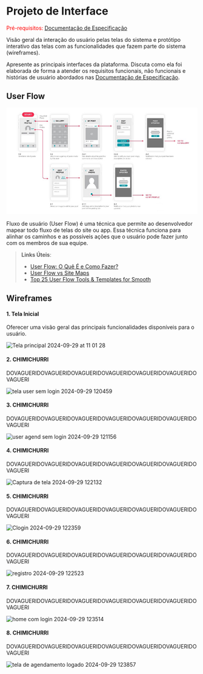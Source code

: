 
# Projeto de Interface

<span style="color:red">Pré-requisitos: <a href="2-Especificação do Projeto.md"> Documentação de Especificação</a></span>

Visão geral da interação do usuário pelas telas do sistema e protótipo interativo das telas com as funcionalidades que fazem parte do sistema (wireframes).

 Apresente as principais interfaces da plataforma. Discuta como ela foi elaborada de forma a atender os requisitos funcionais, não funcionais e histórias de usuário abordados nas <a href="2-Especificação do Projeto.md"> Documentação de Especificação</a>.

## User Flow

![Exemplo de UserFlow](img/userflow.jpg)

Fluxo de usuário (User Flow) é uma técnica que permite ao desenvolvedor mapear todo fluxo de telas do site ou app. Essa técnica funciona para alinhar os caminhos e as possíveis ações que o usuário pode fazer junto com os membros de sua equipe.

> **Links Úteis**:
> - [User Flow: O Quê É e Como Fazer?](https://medium.com/7bits/fluxo-de-usu%C3%A1rio-user-flow-o-que-%C3%A9-como-fazer-79d965872534)
> - [User Flow vs Site Maps](http://designr.com.br/sitemap-e-user-flow-quais-as-diferencas-e-quando-usar-cada-um/)
> - [Top 25 User Flow Tools & Templates for Smooth](https://www.mockplus.com/blog/post/user-flow-tools)


## Wireframes

#### 1. Tela Inicial 

Oferecer uma visão geral das principais funcionalidades disponíveis para o usuário.

![Tela principal 2024-09-29 at 11 01 28](https://github.com/user-attachments/assets/09a76831-c4eb-4c28-9317-f6b51325cad7)

#### 2. CHIMICHURRI

DOVAGUERIDOVAGUERIDOVAGUERIDOVAGUERIDOVAGUERIDOVAGUERIDOVAGUERI

![tela user sem login 2024-09-29 120459](https://github.com/user-attachments/assets/a0b8d0e1-8985-49b3-90a1-efe554a84d4d)

#### 3. CHIMICHURRI

DOVAGUERIDOVAGUERIDOVAGUERIDOVAGUERIDOVAGUERIDOVAGUERIDOVAGUERI

![user agend sem login 2024-09-29 121156](https://github.com/user-attachments/assets/fa11045d-4fe0-4d83-bc14-4350c2b03ae4)

#### 4. CHIMICHURRI

DOVAGUERIDOVAGUERIDOVAGUERIDOVAGUERIDOVAGUERIDOVAGUERIDOVAGUERI

![Captura de tela 2024-09-29 122132](https://github.com/user-attachments/assets/bbfd0646-8dfb-4a41-bcbf-4dc2927f9516)

#### 5. CHIMICHURRI

DOVAGUERIDOVAGUERIDOVAGUERIDOVAGUERIDOVAGUERIDOVAGUERIDOVAGUERI

![Clogin 2024-09-29 122359](https://github.com/user-attachments/assets/b192dad7-3ea3-4af3-b314-e112bc9e5e42)

#### 6. CHIMICHURRI

DOVAGUERIDOVAGUERIDOVAGUERIDOVAGUERIDOVAGUERIDOVAGUERIDOVAGUERI

![registro 2024-09-29 122523](https://github.com/user-attachments/assets/428c3c97-048d-4b14-b12e-f99efe6adda4)

#### 7. CHIMICHURRI

DOVAGUERIDOVAGUERIDOVAGUERIDOVAGUERIDOVAGUERIDOVAGUERIDOVAGUERI

![home com login 2024-09-29 123514](https://github.com/user-attachments/assets/99c12fc4-bb72-460c-8593-cebfb7271d32)

#### 8. CHIMICHURRI

DOVAGUERIDOVAGUERIDOVAGUERIDOVAGUERIDOVAGUERIDOVAGUERIDOVAGUERI

![tela de agendamento logado 2024-09-29 123857](https://github.com/user-attachments/assets/845c3e82-0ab0-44ba-b81f-a17b3245d937)
